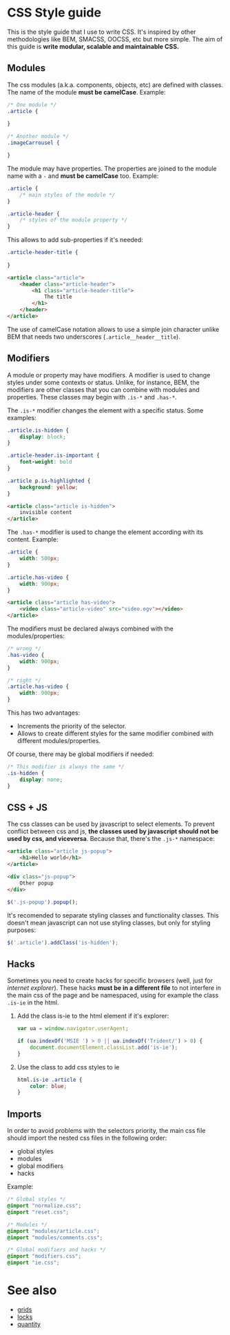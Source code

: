 # CSS Style guide

This is the style guide that I use to write CSS. It's inspired by other methodologies like BEM, SMACSS, OOCSS, etc but more simple. The aim of this guide is **write modular, scalable and maintainable CSS.**

## Modules

The css modules (a.k.a. components, objects, etc) are defined with classes. The name of the module **must be camelCase**. Example:

```css
/* One module */
.article {
    
}

/* Another module */
.imageCarrousel {

}
```

The module may have properties. The properties are joined to the module name with a `-` and **must be camelCase** too. Example:

```css
.article {
    /* main styles of the module */
}

.article-header {
    /* styles of the module property */
}
```

This allows to add sub-properties if it's needed:

```css
.article-header-title {
    
}
```

```html
<article class="article">
    <header class="article-header">
        <h1 class="article-header-title">
            The title
        </h1>
    </header>
</article>
```

The use of camelCase notation allows to use a simple join character unlike BEM that needs two underscores (`.article__header__title`).

## Modifiers

A module or property may have modifiers. A modifier is used to change styles under some contexts or status. Unlike, for instance, BEM, the modifiers are other classes that you can combine with modules and properties. These classes may begin with `.is-*` and `.has-*`.

The `.is-*` modifier changes the element with a specific status. Some examples:

```css
.article.is-hidden {
    display: block;
}

.article-header.is-important {
    font-weight: bold
}

.article p.is-highlighted {
    background: yellow;
}
```

```html
<article class="article is-hidden">
    invisible content
</article>
```

The `.has-*` modifier is used to change the element according with its content. Example:

```css
.article {
    width: 500px;
}

.article.has-video {
    width: 900px;
}
```

```html
<article class="article has-video">
    <video class="article-video" src="video.ogv"></video>
</article>
```

The modifiers must be declared always combined with the modules/properties:

```css
/* wrong */
.has-video {
    width: 900px;
}

/* right */
.article.has-video {
    width: 900px;
}
```

This has two advantages:

* Increments the priority of the selector.
* Allows to create different styles for the same modifier combined with different modules/properties.

Of course, there may be global modifiers if needed:

```css
/* This modifier is always the same */
.is-hidden {
    display: none;
}
```

## CSS + JS

The css classes can be used by javascript to select elements. To prevent conflict between css and js, **the classes used by javascript should not be used by css, and viceversa**. Because that, there's the `.js-*` namespace:

```html
<article class="article js-popup">
    <h1>Hello world</h1>
</article>

<div class="js-popup">
    Other popup
</div>
```

```js
$('.js-popup').popup();
```

It's recomended to separate styling classes and functionality classes. This doesn't mean javascript can not use styling classes, but only for styling purposes:

```js
$('.article').addClass('is-hidden');
```

## Hacks

Sometimes you need to create hacks for specific browsers (well, just for _internet explorer_). These hacks **must be in a different file** to not interfere in the main css of the page and be namespaced, using for example the class `.is-ie` in the html.

1. Add the class is-ie to the html element if it's explorer:

   ```js
   var ua = window.navigator.userAgent;
   
   if (ua.indexOf('MSIE ') > 0 || ua.indexOf('Trident/') > 0) {
       document.documentElement.classList.add('is-ie');
   }
   ```

2. Use the class to add css styles to ie
   ```css
   html.is-ie .article {
       color: blue;
   }
   ```

## Imports

In order to avoid problems with the selectors priority, the main css file should import the nested css files in the following order:

* global styles
* modules
* global modifiers
* hacks

Example:

```css
/* Global styles */
@import "normalize.css";
@import "reset.css";

/* Modules */
@import "modules/article.css";
@import "modules/comments.css";

/* Global modifiers and hacks */
@import "modifiers.css";
@import "ie.css";
```

# See also

* [grids](grids.md)
* [locks](locks.md)
* [quantity](quantity.md)

